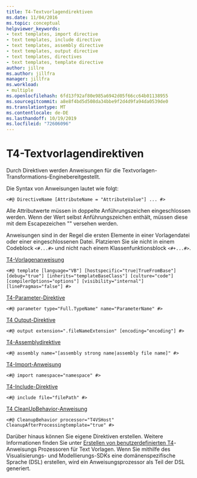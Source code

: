 ```yaml
---
title: T4-Textvorlagendirektiven
ms.date: 11/04/2016
ms.topic: conceptual
helpviewer_keywords:
- text templates, import directive
- text templates, include directive
- text templates, assembly directive
- text templates, output directive
- text templates, directives
- text templates, template directive
author: jillre
ms.author: jillfra
manager: jillfra
ms.workload:
- multiple
ms.openlocfilehash: 6fd13f92af80e985a6942d05f66cc64b01138955
ms.sourcegitcommit: a8e8f4bd5d508da34bbe9f2d4d9fa94da0539de0
ms.translationtype: MT
ms.contentlocale: de-DE
ms.lasthandoff: 10/19/2019
ms.locfileid: "72606096"
---
```

# <a name="t4-text-template-directives"></a>T4-Textvorlagendirektiven

Durch Direktiven werden Anweisungen für die Textvorlagen-Transformations-Enginebereitgestellt.

Die Syntax von Anweisungen lautet wie folgt:

```
<#@ DirectiveName [AttributeName = "AttributeValue"] ... #>
```

Alle Attributwerte müssen in doppelte Anführungszeichen eingeschlossen werden. Wenn der Wert selbst Anführungszeichen enthält, müssen diese mit dem Escapezeichen "\" versehen werden.

Anweisungen sind in der Regel die ersten Elemente in einer Vorlagendatei oder einer eingeschlossenen Datei. Platzieren Sie sie nicht in einem Codeblock `<#...#>` und nicht nach einem Klassenfunktionsblock `<#+...#>`.

[T4-Vorlagenanweisung](../modeling/t4-template-directive.md)

```
<#@ template [language="VB"] [hostspecific="true|TrueFromBase"] [debug="true"] [inherits="templateBaseClass"] [culture="code"] [compilerOptions="options"] [visibility="internal"] [linePragmas="false"] #>
```

[T4-Parameter-Direktive](../modeling/t4-parameter-directive.md)

```
<#@ parameter type="Full.TypeName" name="ParameterName" #>
```

[T4 Output-Direktive](../modeling/t4-output-directive.md)

```
<#@ output extension=".fileNameExtension" [encoding="encoding"] #>
```

[T4-Assemblydirektive](../modeling/t4-assembly-directive.md)

```
<#@ assembly name="[assembly strong name|assembly file name]" #>
```

[T4-Import-Anweisung](../modeling/t4-import-directive.md)

```
<#@ import namespace="namespace" #>
```

[T4-Include-Direktive](../modeling/t4-include-directive.md)

```
<#@ include file="filePath" #>
```

[T4 CleanUpBehavior-Anweisung](../modeling/t4-cleanupbehavior-directive.md)

```
<#@ CleanupBehavior processor="T4VSHost" CleanupAfterProcessingtemplate="true" #>
```

Darüber hinaus können Sie eigene Direktiven erstellen. Weitere Informationen finden Sie unter [Erstellen von benutzerdefinierten T4](../modeling/creating-custom-t4-text-template-directive-processors.md)-Anweisungs Prozessoren für Text Vorlagen. Wenn Sie mithilfe des Visualisierungs- und Modellierungs-SDKs eine domänenspezifische Sprache (DSL) erstellen, wird ein Anweisungsprozessor als Teil der DSL generiert.